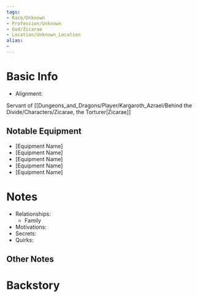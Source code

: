 ```yaml
---
tags:
- Race/Unknown
- Profession/Unknown
- God/Zicarae
- Location/Unknown_Location
alias:
- 
---
```

# Basic Info
- Alignment: 

Servant of [[Dungeons_and_Dragons/Player/Kargaroth_Azrael/Behind the Divide/Characters/Zicarae, the Torturer|Zicarae]]

## Notable Equipment
- [Equipment Name]
- [Equipment Name]
- [Equipment Name]
- [Equipment Name]
- [Equipment Name]

# Notes
- Relationships: 
	- Family
- Motivations: 
- Secrets: 
- Quirks: 

## Other Notes


# Backstory
